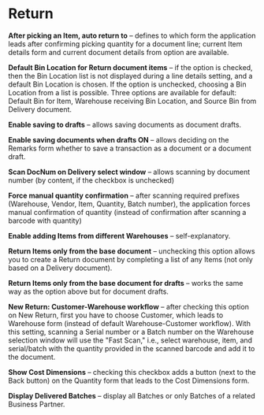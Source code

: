 # Return

**After picking an Item, auto return to** – defines to which form the application leads after confirming picking quantity for a document line; current Item details form and current document details from option are available.

**Default Bin Location for Return document items** – if the option is checked, then the Bin Location list is not displayed during a line details setting, and a default Bin Location is chosen. If the option is unchecked, choosing a Bin Location from a list is possible. Three options are available for default: Default Bin for Item, Warehouse receiving Bin Location, and Source Bin from Delivery document.

**Enable saving to drafts** – allows saving documents as document drafts.

**Enable saving documents when drafts ON** – allows deciding on the Remarks form whether to save a transaction as a document or a document draft.

**Scan DocNum on Delivery select window** – allows scanning by document number (by content, if the checkbox is unchecked)

**Force manual quantity confirmation** – after scanning required prefixes (Warehouse, Vendor, Item, Quantity, Batch number), the application forces manual confirmation of quantity (instead of confirmation after scanning a barcode with quantity)

**Enable adding Items from different Warehouses** – self-explanatory.

**Return Items only from the base document** – unchecking this option allows you to create a Return document by completing a list of any Items (not only based on a Delivery document).

**Return Items only from the base document for drafts** – works the same way as the option above but for document drafts.

**New Return: Customer-Warehouse workflow** – after checking this option on New Return, first you have to choose Customer, which leads to Warehouse form (instead of default Warehouse-Customer workflow). With this setting, scanning a Serial number or a Batch number on the Warehouse selection window will use the "Fast Scan," i.e., select warehouse, item, and serial/batch with the quantity provided in the scanned barcode and add it to the document.

**Show Cost Dimensions** – checking this checkbox adds a button (next to the Back button) on the Quantity form that leads to the Cost Dimensions form.

**Display Delivered Batches** – display all Batches or only Batches of a related Business Partner.

